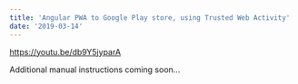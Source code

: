 ```yaml
---
title: 'Angular PWA to Google Play store, using Trusted Web Activity'
date: '2019-03-14'
---
```


https://youtu.be/db9Y5jyparA

Additional manual instructions coming soon...
